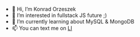 - 👋 Hi, I’m Konrad Orzeszek
- 👀 I’m interested in fullstack JS future ;)
- 🌱 I’m currently learning about MySQL & MongoDB
- 📫 You can text me on [LI](https://www.linkedin.com/in/konrad-orzeszek/)

<!---
Orz3chK/Orz3chK is a ✨ special ✨ repository because its `README.md` (this file) appears on your GitHub profile.
You can click the Preview link to take a look at your changes.
--->
